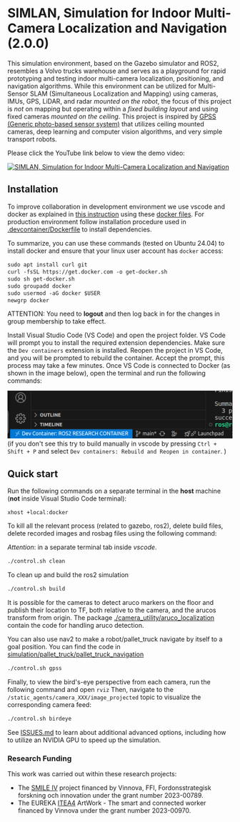 # SIMLAN, Simulation for Indoor Multi-Camera Localization and Navigation (2.0.0)

This simulation environment, based on the Gazebo simulator and ROS2, resembles a Volvo trucks warehouse and serves as a playground for rapid prototyping and testing indoor multi-camera localization, positioning, and navigation algorithms. While this environment can be utilized for Multi-Sensor SLAM (Simultaneous Localization and Mapping) using cameras, IMUs, GPS, LiDAR, and radar *mounted on the robot*, the focus of this project is *not* on mapping but operating within a *fixed building layout* and using fixed cameras *mounted on the ceiling*. This project is inspired by [GPSS (Generic photo-based sensor system)](https://www.youtube.com/watch?v=DA7lKiCdkCc) that utilizes ceiling mounted cameras, deep learning and computer vision algorithms, and very simple transport robots.

Please click the YouTube link below to view the demo video:

[![SIMLAN, Simulation for Indoor Multi-Camera Localization and Navigation](https://img.youtube.com/vi/vwKXwItBHYw/0.jpg)](https://www.youtube.com/watch?v=vwKXwItBHYw)

## Installation

To improve collaboration in development environment we use vscode and docker as explained in [this instruction](https://www.allisonthackston.com/articles/docker-development.html) using these [docker files](https://github.com/athackst/dockerfiles). For production environment follow installation procedure used in [.devcontainer/Dockerfile](.devcontainer/Dockerfile) to install dependencies.

To summarize, you can use these commands (tested on Ubuntu 24.04) to install docker and ensure that your linux user account has `docker` access:

```
sudo apt install curl git
curl -fsSL https://get.docker.com -o get-docker.sh
sudo sh get-docker.sh
sudo groupadd docker
sudo usermod -aG docker $USER
newgrp docker
```

ATTENTION: You need to **logout** and then log back in for the changes in group membership to take effect.

Install Visual Studio Code (VS Code) and open the project folder. VS Code will prompt you to install the required extension dependencies.
Make sure the `Dev containers` extension is installed. Reopen the project in VS Code, and you will be prompted to rebuild the container. Accept the prompt, this process may take a few minutes.
Once VS Code is connected to Docker (as shown in the image below), open the terminal and run the following commands:

![dev container in vscode](resources/vscode.png)
(if you don't see this try to build manually in vscode by pressing `Ctrl + Shift + P` and select `Dev containers: Rebuild and Reopen in container`.
)

## Quick start

Run the following commands on a separate terminal in the **host** machine (**not** inside Visual Studio Code terminal):

```
xhost +local:docker
```

To kill all the relevant process (related to gazebo, ros2), delete build files, delete recorded images and rosbag files using the following command:

*Attention*: in a separate terminal tab inside _vscode_.

```bash
./control.sh clean
```

To clean up and build the ros2 simulation

```bash
./control.sh build
```

It is possible for the cameras to detect aruco markers on the floor and publish their location to TF, both relative to the camera, and the arucos transform from origin. The package [./camera_utility/aruco_localization](./camera_utility/aruco_localization) contain the code for handling aruco detection.

You can also use nav2 to make a robot/pallet_truck navigate by itself to a goal position. You can find the code in [simulation/pallet_truck/pallet_truck_navigation](simulation/pallet_truck/pallet_truck_navigation)

```bash
./control.sh gpss
```

Finally, to view the bird's-eye perspective from each camera, run the following command and open `rviz` Then, navigate to the `/static_agents/camera_XXX/image_projected` topic to visualize the corresponding camera feed:

```bash
./control.sh birdeye
```

See [ISSUES.md](ISSUES.md) to learn about additional advanced options, including how to utilize an NVIDIA GPU to speed up the simulation.

### Research Funding

This work was carried out within these research projects:

- The [SMILE IV](https://www.vinnova.se/p/smile-iv/) project financed by Vinnova, FFI, Fordonsstrategisk forskning och innovation under the grant number 2023-00789.
- The EUREKA [ITEA4](https://www.vinnova.se/p/artwork---the-smart-and-connected-worker/) ArtWork - The smart and connected worker financed by Vinnova under the grant number 2023-00970.

